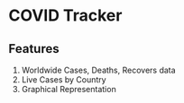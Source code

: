 # COVID Tracker

## Features

1. Worldwide Cases, Deaths, Recovers data
2. Live Cases by Country
3. Graphical Representation
